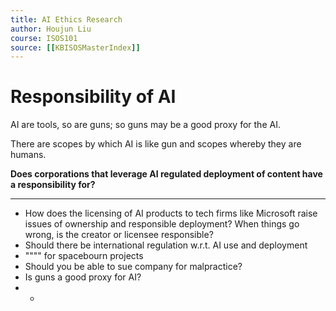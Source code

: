 ```yaml
---
title: AI Ethics Research
author: Houjun Liu
course: ISOS101
source: [[KBISOSMasterIndex]]
---
```


# Responsibility of AI
AI are tools, so are guns; so guns may be a good proxy for the AI.

There are scopes by which AI is like gun and scopes whereby they are humans.

**Does corporations that leverage AI regulated deployment of content have a responsibility for?**

***

* How does the licensing of AI products to tech firms like Microsoft raise issues of ownership and responsible deployment? When things go wrong, is the creator or licensee responsible?
* Should there be international regulation w.r.t. AI use and deployment
* """" for spacebourn projects
* Should you be able to sue company for malpractice?
* Is guns a good proxy for AI? 
* *
